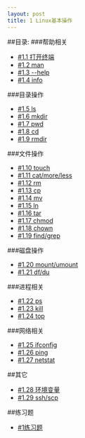 ```yaml
---
layout: post
title: 1 Linux基本操作
---
```

##目录:
###帮助相关
<ul>
<li> <a href="/post/01/1.1.html">#1.1 打开终端</a> </li>
<li> <a href="/post/01/1.2.html">#1.2 man</a> </li>
<li> <a href="/post/01/1.3.html">#1.3 --help</a> </li>
<li> <a href="/post/01/1.4.html">#1.4 info</a> </li>
</ul>
###目录操作
<ul>
<li> <a href="/post/01/1.5.html">#1.5 ls</a> </li>
<li> <a href="/post/01/1.6.html">#1.6 mkdir</a> </li>
<li> <a href="/post/01/1.8.html">#1.7 pwd</a> </li>
<li> <a href="/post/01/1.7.html">#1.8 cd</a> </li>
<li> <a href="/post/01/1.9.html">#1.9 rmdir</a> </li>
</ul>
###文件操作
<ul>
<li> <a href="/post/01/1.10.html">#1.10 touch</a> </li>
<li> <a href="/post/01/1.11.html">#1.11 cat/more/less</a> </li>
<li> <a href="/post/01/1.12.html">#1.12 rm</a> </li>
<li> <a href="/post/01/1.13.html">#1.13 cp</a> </li>
<li> <a href="/post/01/1.14.html">#1.14 mv</a> </li>
<li> <a href="/post/01/1.15.html">#1.15 ln</a> </li>
<li> <a href="/post/01/1.16.html">#1.16 tar</a> </li>
<li> <a href="/post/01/1.17.html">#1.17 chmod</a> </li>
<li> <a href="/post/01/1.18.html">#1.18 chown</a> </li>
<li> <a href="/post/01/1.19.html">#1.19 find/grep</a> </li>
</ul>
###磁盘操作
<ul>
<li> <a href="/post/01/1.20.html">#1.20 mount/umount</a> </li>
<li> <a href="/post/01/1.21.html">#1.21 df/du</a> </li>
</ul>
###进程相关
<ul>
<li> <a href="/post/01/1.22.html">#1.22 ps</a> </li>
<li> <a href="/post/01/1.23.html">#1.23 kill</a> </li>
<li> <a href="/post/01/1.24.html">#1.24 top</a> </li>
</ul>
###网络相关
<ul>
<li> <a href="/post/01/1.25.html">#1.25 ifconfig</a> </li>
<li> <a href="/post/01/1.26.html">#1.26 ping</a> </li>
<li> <a href="/post/01/1.27.html">#1.27 netstat</a> </li>
</ul>
##其它
<ul>
<li> <a href="/post/01/1.28.html">#1.28 环境变量</a> </li>
<li> <a href="/post/01/1.29.html">#1.29 ssh/scp</a> </li>
</ul>
##练习题
<ul>
<li> <a href="/post/01/practice.html">#1练习题</a> </li>
</ul>
